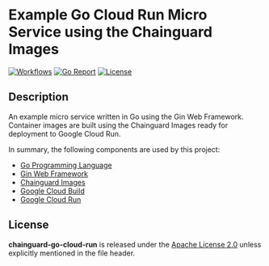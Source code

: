 # Example Go Cloud Run Micro Service using the Chainguard Images

[![Workflows](https://github.com/wintermi/chainguard-go-cloud-run/workflows/Go/badge.svg)](https://github.com/wintermi/chainguard-go-cloud-run/actions)
[![Go Report](https://goreportcard.com/badge/github.com/wintermi/chainguard-go-cloud-run)](https://goreportcard.com/report/github.com/wintermi/chainguard-go-cloud-run)
[![License](https://img.shields.io/github/license/wintermi/chainguard-go-cloud-run)](https://github.com/wintermi/chainguard-go-cloud-run/blob/main/LICENSE)

## Description

An example micro service written in Go using the Gin Web Framework. Container images are built using the Chainguard Images ready for deployment to Google Cloud Run.

In summary, the following components are used by this project:

-   [Go Programming Language](https://go.dev/)
-   [Gin Web Framework](https://gin-gonic.com/)
-   [Chainguard Images](https://www.chainguard.dev/chainguard-images)
-   [Google Cloud Build](https://cloud.google.com/build)
-   [Google Cloud Run](https://cloud.google.com/run)

## License

**chainguard-go-cloud-run** is released under the [Apache License 2.0](https://github.com/wintermi/chainguard-go-cloud-run/blob/main/LICENSE) unless explicitly mentioned in the file header.
